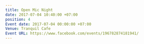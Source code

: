 ```yaml
---
title: Open Mic Night
date: 2017-07-04 10:40:00 +07:00
position: 4
Event date: 2017-07-04 00:00:00 +07:00
Venue: Tranquil Cafe
Event URL: https://www.facebook.com/events/196782874181941/
---
```


